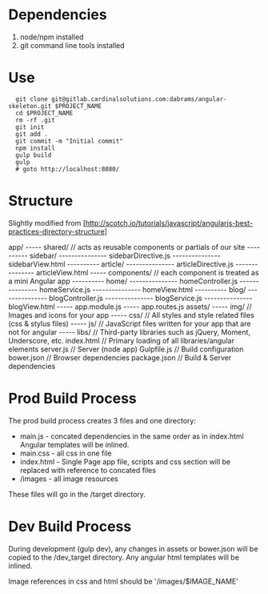 Dependencies
============
 1. node/npm installed
 2. git command line tools installed

Use
===
```
  git clone git@gitlab.cardinalsolutions.com:dabrams/angular-skeleton.git $PROJECT_NAME
  cd $PROJECT_NAME
  rm -rf .git
  git init
  git add .
  git commit -m "Initial commit"
  npm install
  gulp build
  gulp
  # goto http://localhost:8080/
```

Structure
=========

Slightly modified from [http://scotch.io/tutorials/javascript/angularjs-best-practices-directory-structure]

app/
----- shared/   // acts as reusable components or partials of our site
---------- sidebar/
--------------- sidebarDirective.js
--------------- sidebarView.html
---------- article/
--------------- articleDirective.js
--------------- articleView.html
----- components/   // each component is treated as a mini Angular app
---------- home/
--------------- homeController.js
--------------- homeService.js
--------------- homeView.html
---------- blog/
--------------- blogController.js
--------------- blogService.js
--------------- blogView.html
----- app.module.js
----- app.routes.js
assets/
----- img/      // Images and icons for your app
----- css/      // All styles and style related files (css & stylus files)
----- js/       // JavaScript files written for your app that are not for angular
----- libs/     // Third-party libraries such as jQuery, Moment, Underscore, etc.
index.html      // Primary loading of all libraries/angular elements
server.js       // Server (node app)
Gulpfile.js     // Build configuration
bower.json      // Browser dependencies
package.json    // Build & Server dependencies

Prod Build Process
==================

The prod build process creates 3 files and one directory:
 - main.js - concated dependencies in the same order as in index.html Angular templates will be inlined.
 - main.css - all css in one file
 - index.html - Single Page app file, scripts and css section will be replaced with reference to concated files
 - /images - all image resources

These files will go in the /target directory.

Dev Build Process
=================

During development (gulp dev), any changes in assets or bower.json will be copied to the 
/dev_target directory. Any angular html templates will be inlined.

Image references in css and html should be '/images/$IMAGE_NAME'

